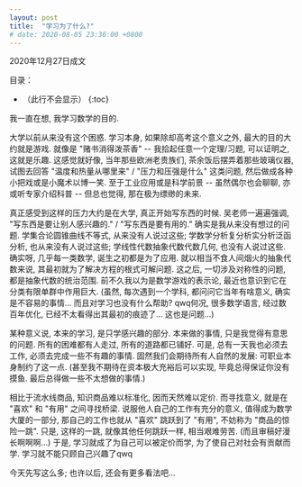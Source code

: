```yaml
---
layout: post
title:  "学习为了什么?"
# date: 2020-08-05 23:36:00 +0800
---
```


2020年12月27日成文

<!-- 2020年09月14日最后修改 -->

目录：

- （此行不会显示）
{:toc}

我一直在想, 我学习数学的目的.

大学以前从来没有这个困惑. 学习本身, 如果除却高考这个意义之外, 最大的目的大约就是游戏. 就像是 "赌书消得泼茶香" -- 我拾起任意一个定理/习题, 可以证明之, 这就是乐趣.
这感觉就好像, 当年那些欧洲老贵族们, 茶余饭后摆弄着那些玻璃仪器, 试图去回答 "温度和热量从哪里来" / "压力和压强是什么" 这类问题, 然后做成各种小把戏或是小魔术以博一笑.
至于工业应用或是科学前景 -- 虽然偶尔也会聊聊, 亦或听专家介绍科普 -- 但总也觉得, 那在极为缥缈的未来.

真正感受到这样的压力大约是在大学, 真正开始写东西的时候. 吴老师一遍遍强调, "写东西是要让别人感兴趣的." / "写东西是要有用的."
确实是我从来没有想过的问题. 学集合论圆锥曲线不等式, 从来没有人说过这些; 学数学分析复分析实分析泛函分析, 也从来没有人说过这些; 学线性代数抽象代数代数几何, 也没有人说过这些.
确实呀, 几乎每一类数学, 诞生之初都是为了应用. 就以相当不食人间烟火的抽象代数来说, 其最初就为了解决方程的根式可解问题. 这之后, 一切涉及对称性的问题, 都是抽象代数的统治范围. 前不久我以为是数学游戏的表示论, 最近也意识到它在分类有限单群中作用巨大. (虽然, 每次遇到一个学科, 都问问它当年有啥意义, 确实是不容易的事情... 而且对学习也没有什么帮助? qwq何况, 很多数学语言, 经过数百年优化, 已经不太看得出其最初的痕迹了... 这也是问题...)

某种意义说, 本来的学习, 是只学感兴趣的部分. 本来做的事情, 只是我觉得有意思的问题. 所有的困难都有人走过, 所有的道路都已铺好.
可是, 总有一天我也必须去工作, 必须去完成一些不有趣的事情.
固然我们会期待所有人自然的发展: 可职业本身制约了这一点. (甚至我不期待在资本极大充裕后可以实现, 毕竟总得保证你没有摸鱼. 最后总得做一些不太想做的事情.)

相比于流水线商品, 知识商品难以标准化, 因而天然难以定价. 而寻找意义, 就是在 "喜欢" 和 "有用" 之间寻找桥梁. 说服他人自己的工作有充分的意义, 值得成为数学大厦的一部分, 那自己的工作也就从 "喜欢" 跳跃到了 "有用", 不妨称为 "商品的惊险一跳". 只是, 这样的一跳, 就像其他任何跳跃一样, 相当艰难劳苦. (而且审稿好漫长啊啊啊...)
于是, 学习就成了为自己可以被定价而学, 为了使自己对社会有贡献而学. 学习就不能只顾自己兴趣了qwq

今天先写这么多; 也许以后, 还会有更多看法吧...
